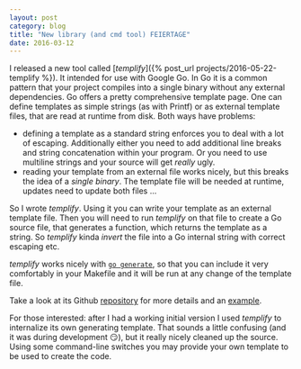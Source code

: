```yaml
---
layout: post
category: blog
title: "New library (and cmd tool) FEIERTAGE"
date: 2016-03-12
---
```




I released a new tool called [_templify_]({% post_url projects/2016-05-22-templify %}). It intended for use with Google Go. In Go it is a common pattern that your project compiles into a single binary without any external dependencies. Go offers a pretty comprehensive template page. One can define templates as simple strings (as with Printf) or as external template files, that are read at runtime from disk. Both ways have problems:

  * defining a template as a standard string enforces you to deal with a lot of escaping. Additionally either you need to add additional line breaks and string concatenation within your program. Or you need to use multiline strings and your source will get _really_ ugly.
  * reading your template from an external file works nicely, but this breaks the idea of a _single binary_. The template file will be needed at runtime, updates need to update both files ...

So I wrote _templify_. Using it you can write your template as an external template file. Then you will need to run _templify_ on that file to create a Go source file, that generates a function, which returns the template as a string. So _templify_ kinda _invert_ the file into a Go internal string with correct escaping etc. 

_templify_ works nicely with [`go generate`](https://blog.golang.org/generate), so that you can include it very comfortably in your Makefile and it will be run at any change of the template file.


Take a look at its Github [repository](https://github.com/wlbr/templify) for more details and an [example](https://github.com/wlbr/templify/tree/master/example).


For those interested: after I had a working initial version I used _templify_ to internalize its own generating template. That sounds a little confusing (and it was during development :smirk:), but it really nicely cleaned up the source. Using some command-line switches you may provide your own template to be used to create the code. 